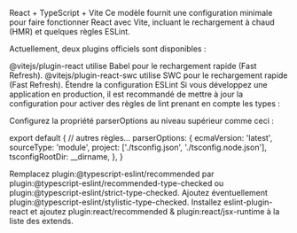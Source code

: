 React + TypeScript + Vite
Ce modèle fournit une configuration minimale pour faire fonctionner React avec Vite, incluant le rechargement à chaud (HMR) et quelques règles ESLint.

Actuellement, deux plugins officiels sont disponibles :

@vitejs/plugin-react utilise Babel pour le rechargement rapide (Fast Refresh).
@vitejs/plugin-react-swc utilise SWC pour le rechargement rapide (Fast Refresh).
Étendre la configuration ESLint
Si vous développez une application en production, il est recommandé de mettre à jour la configuration pour activer des règles de lint prenant en compte les types :

Configurez la propriété parserOptions au niveau supérieur comme ceci :

export default {
  // autres règles...
  parserOptions: {
    ecmaVersion: 'latest',
    sourceType: 'module',
    project: ['./tsconfig.json', './tsconfig.node.json'],
    tsconfigRootDir: __dirname,
  },
}

Remplacez plugin:@typescript-eslint/recommended par plugin:@typescript-eslint/recommended-type-checked ou plugin:@typescript-eslint/strict-type-checked.
Ajoutez éventuellement plugin:@typescript-eslint/stylistic-type-checked.
Installez eslint-plugin-react et ajoutez plugin:react/recommended & plugin:react/jsx-runtime à la liste des extends.
